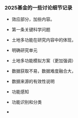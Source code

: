 ### 2025基金的一些讨论细节记录

- 效应部分，加些内容。

- 第一条关键科学问题

- 土地多功能在研究内容中的体现，

- 明确研究单元

- 土地多功能模拟方案（更加强调）

- 数据获取不易，数据难度融合大，

- 数据来源的有效性说明

- 功能感知

- 功能识别和分类

- 
